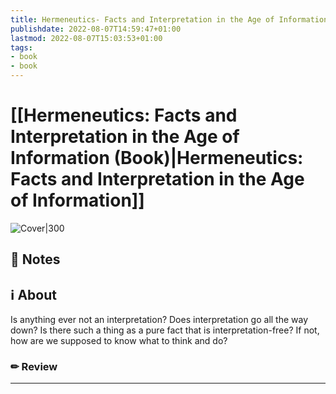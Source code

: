 ```yaml
---
title: Hermeneutics- Facts and Interpretation in the Age of Information (Book)
publishdate: 2022-08-07T14:59:47+01:00
lastmod: 2022-08-07T15:03:53+01:00
tags: 
- book
- book
---
```






# [[Hermeneutics: Facts and Interpretation in the Age of Information (Book)|Hermeneutics: Facts and Interpretation in the Age of Information]]



![Cover|300]()



## 📝 Notes







## ℹ️ About



Is anything ever not an interpretation? Does interpretation go all the way down? Is there such a thing as a pure fact that is interpretation-free? If not, how are we supposed to know what to think and do?



### ✏ Review







---
